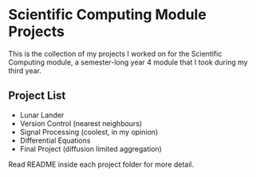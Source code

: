 # Scientific Computing Module Projects

This is the collection of my projects I worked on for the Scientific Computing module, a semester-long year 4 module that I took during my third year.

## Project List
* Lunar Lander
* Version Control (nearest neighbours)
* Signal Processing (coolest, in my opinion)
* Differential Equations
* Final Project (diffusion limited aggregation)

Read README inside each project folder for more detail.
